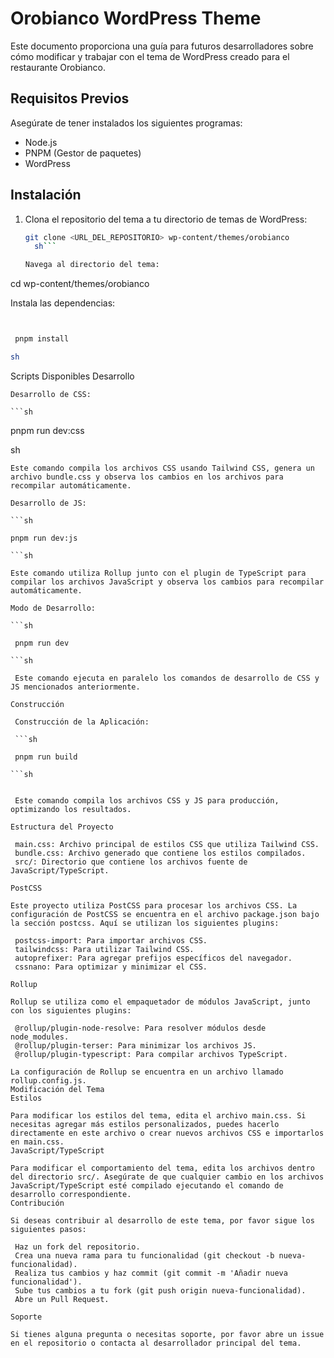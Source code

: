 # Orobianco WordPress Theme

Este documento proporciona una guía para futuros desarrolladores sobre cómo modificar y trabajar con el tema de WordPress creado para el restaurante Orobianco.

## Requisitos Previos

Asegúrate de tener instalados los siguientes programas:

- Node.js
- PNPM (Gestor de paquetes)
- WordPress

## Instalación

1. Clona el repositorio del tema a tu directorio de temas de WordPress:

   ````sh
   git clone <URL_DEL_REPOSITORIO> wp-content/themes/orobianco
     sh```

   Navega al directorio del tema:
   ````

cd wp-content/themes/orobianco

Instala las dependencias:

```sh


 pnpm install

sh
```

Scripts Disponibles
Desarrollo

    Desarrollo de CSS:

    ```sh

pnpm run dev:css

sh

````
Este comando compila los archivos CSS usando Tailwind CSS, genera un archivo bundle.css y observa los cambios en los archivos para recompilar automáticamente.

Desarrollo de JS:

```sh

pnpm run dev:js

```sh

Este comando utiliza Rollup junto con el plugin de TypeScript para compilar los archivos JavaScript y observa los cambios para recompilar automáticamente.

Modo de Desarrollo:

```sh

 pnpm run dev

```sh

 Este comando ejecuta en paralelo los comandos de desarrollo de CSS y JS mencionados anteriormente.

Construcción

 Construcción de la Aplicación:

 ```sh

 pnpm run build

```sh


 Este comando compila los archivos CSS y JS para producción, optimizando los resultados.

Estructura del Proyecto

 main.css: Archivo principal de estilos CSS que utiliza Tailwind CSS.
 bundle.css: Archivo generado que contiene los estilos compilados.
 src/: Directorio que contiene los archivos fuente de JavaScript/TypeScript.

PostCSS

Este proyecto utiliza PostCSS para procesar los archivos CSS. La configuración de PostCSS se encuentra en el archivo package.json bajo la sección postcss. Aquí se utilizan los siguientes plugins:

 postcss-import: Para importar archivos CSS.
 tailwindcss: Para utilizar Tailwind CSS.
 autoprefixer: Para agregar prefijos específicos del navegador.
 cssnano: Para optimizar y minimizar el CSS.

Rollup

Rollup se utiliza como el empaquetador de módulos JavaScript, junto con los siguientes plugins:

 @rollup/plugin-node-resolve: Para resolver módulos desde node_modules.
 @rollup/plugin-terser: Para minimizar los archivos JS.
 @rollup/plugin-typescript: Para compilar archivos TypeScript.

La configuración de Rollup se encuentra en un archivo llamado rollup.config.js.
Modificación del Tema
Estilos

Para modificar los estilos del tema, edita el archivo main.css. Si necesitas agregar más estilos personalizados, puedes hacerlo directamente en este archivo o crear nuevos archivos CSS e importarlos en main.css.
JavaScript/TypeScript

Para modificar el comportamiento del tema, edita los archivos dentro del directorio src/. Asegúrate de que cualquier cambio en los archivos JavaScript/TypeScript esté compilado ejecutando el comando de desarrollo correspondiente.
Contribución

Si deseas contribuir al desarrollo de este tema, por favor sigue los siguientes pasos:

 Haz un fork del repositorio.
 Crea una nueva rama para tu funcionalidad (git checkout -b nueva-funcionalidad).
 Realiza tus cambios y haz commit (git commit -m 'Añadir nueva funcionalidad').
 Sube tus cambios a tu fork (git push origin nueva-funcionalidad).
 Abre un Pull Request.

Soporte

Si tienes alguna pregunta o necesitas soporte, por favor abre un issue en el repositorio o contacta al desarrollador principal del tema.
````
